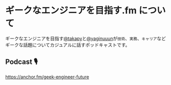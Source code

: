 # ギークなエンジニアを目指す.fm について
ギークなエンジニアを目指す[@takapy](https://twitter.com/takapy0210)と[@yaginuuun](https://twitter.com/yaginuuun)が`技術`、`実務`、`キャリア`などギークな話題についてカジュアルに話すポッドキャストです。

## Podcast 🎙
https://anchor.fm/geek-engineer-future

